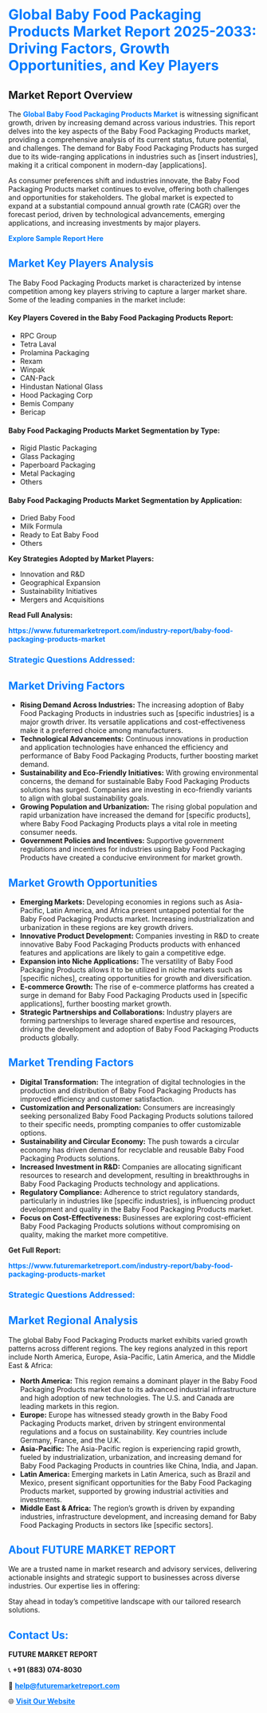 <h1 style="color: #007BFF;">Global Baby Food Packaging Products Market Report 2025-2033: Driving Factors, Growth Opportunities, and Key Players</h1>

<section id="overview">
<h2>Market Report Overview</h2>
<p>The <a href="https://www.futuremarketreport.com/industry-report/baby-food-packaging-products-market" style="color: #007BFF; text-decoration: none;"><strong>Global Baby Food Packaging Products Market</strong></a> is witnessing significant growth, driven by increasing demand across various industries. This report delves into the key aspects of the Baby Food Packaging Products market, providing a comprehensive analysis of its current status, future potential, and challenges. The demand for Baby Food Packaging Products has surged due to its wide-ranging applications in industries such as [insert industries], making it a critical component in modern-day [applications].</p>
<p>As consumer preferences shift and industries innovate, the Baby Food Packaging Products market continues to evolve, offering both challenges and opportunities for stakeholders. The global market is expected to expand at a substantial compound annual growth rate (CAGR) over the forecast period, driven by technological advancements, emerging applications, and increasing investments by major players.</p>
</section>

<section id="overview">
<p><a href="https://www.futuremarketreport.com/request-sample/reportId=98461" style="color: #007BFF; text-decoration: none;"><strong>Explore Sample Report Here</strong></a></p>
</section>

<section id="key-players">
<h2 style="color: #007BFF;">Market Key Players Analysis</h2>
<p>The Baby Food Packaging Products market is characterized by intense competition among key players striving to capture a larger market share. Some of the leading companies in the market include:</p>
<h4>Key Players Covered in the Baby Food Packaging Products Report:</h4>
<ul><li>RPC Group</li><li>Tetra Laval</li><li>Prolamina Packaging</li><li>Rexam</li><li>Winpak</li><li>CAN-Pack</li><li>Hindustan National Glass</li><li>Hood Packaging Corp</li><li>Bemis Company</li><li>Bericap</li></ul>
<h4>Baby Food Packaging Products Market Segmentation by Type:</h4>
<ul><li>Rigid Plastic Packaging</li><li>Glass Packaging</li><li>Paperboard Packaging</li><li>Metal Packaging</li><li>Others</li></ul>

<h4>Baby Food Packaging Products Market Segmentation by Application:</h4>
<ul><li>Dried Baby Food</li><li>Milk Formula</li><li>Ready to Eat Baby Food</li><li>Others</li></ul>
<p><strong>Key Strategies Adopted by Market Players:</strong></p>
<ul>
<li>Innovation and R&D</li>
<li>Geographical Expansion</li>
<li>Sustainability Initiatives</li>
<li>Mergers and Acquisitions</li>
</ul>
</section>

<section>
<p><strong>Read Full Analysis: </strong></p><a href="https://www.futuremarketreport.com/industry-report/baby-food-packaging-products-market" style="color: #007BFF; text-decoration: none;"><strong>https://www.futuremarketreport.com/industry-report/baby-food-packaging-products-market</strong></a>
<h3 style="color: #007BFF;">Strategic Questions Addressed:</h3>
</section>

<section id="driving-factors">
<h2 style="color: #007BFF;">Market Driving Factors</h2>
<ul>
<li><strong>Rising Demand Across Industries:</strong> The increasing adoption of Baby Food Packaging Products in industries such as [specific industries] is a major growth driver. Its versatile applications and cost-effectiveness make it a preferred choice among manufacturers.</li>
<li><strong>Technological Advancements:</strong> Continuous innovations in production and application technologies have enhanced the efficiency and performance of Baby Food Packaging Products, further boosting market demand.</li>
<li><strong>Sustainability and Eco-Friendly Initiatives:</strong> With growing environmental concerns, the demand for sustainable Baby Food Packaging Products solutions has surged. Companies are investing in eco-friendly variants to align with global sustainability goals.</li>
<li><strong>Growing Population and Urbanization:</strong> The rising global population and rapid urbanization have increased the demand for [specific products], where Baby Food Packaging Products plays a vital role in meeting consumer needs.</li>
<li><strong>Government Policies and Incentives:</strong> Supportive government regulations and incentives for industries using Baby Food Packaging Products have created a conducive environment for market growth.</li>
</ul>
</section>

<section id="growth-opportunities">
<h2 style="color: #007BFF;">Market Growth Opportunities</h2>
<ul>
<li><strong>Emerging Markets:</strong> Developing economies in regions such as Asia-Pacific, Latin America, and Africa present untapped potential for the Baby Food Packaging Products market. Increasing industrialization and urbanization in these regions are key growth drivers.</li>
<li><strong>Innovative Product Development:</strong> Companies investing in R&D to create innovative Baby Food Packaging Products products with enhanced features and applications are likely to gain a competitive edge.</li>
<li><strong>Expansion into Niche Applications:</strong> The versatility of Baby Food Packaging Products allows it to be utilized in niche markets such as [specific niches], creating opportunities for growth and diversification.</li>
<li><strong>E-commerce Growth:</strong> The rise of e-commerce platforms has created a surge in demand for Baby Food Packaging Products used in [specific applications], further boosting market growth.</li>
<li><strong>Strategic Partnerships and Collaborations:</strong> Industry players are forming partnerships to leverage shared expertise and resources, driving the development and adoption of Baby Food Packaging Products products globally.</li>
</ul>
</section>

<section id="trending-factors">
<h2 style="color: #007BFF;">Market Trending Factors</h2>
<ul>
<li><strong>Digital Transformation:</strong> The integration of digital technologies in the production and distribution of Baby Food Packaging Products has improved efficiency and customer satisfaction.</li>
<li><strong>Customization and Personalization:</strong> Consumers are increasingly seeking personalized Baby Food Packaging Products solutions tailored to their specific needs, prompting companies to offer customizable options.</li>
<li><strong>Sustainability and Circular Economy:</strong> The push towards a circular economy has driven demand for recyclable and reusable Baby Food Packaging Products solutions.</li>
<li><strong>Increased Investment in R&D:</strong> Companies are allocating significant resources to research and development, resulting in breakthroughs in Baby Food Packaging Products technology and applications.</li>
<li><strong>Regulatory Compliance:</strong> Adherence to strict regulatory standards, particularly in industries like [specific industries], is influencing product development and quality in the Baby Food Packaging Products market.</li>
<li><strong>Focus on Cost-Effectiveness:</strong> Businesses are exploring cost-efficient Baby Food Packaging Products solutions without compromising on quality, making the market more competitive.</li>
</ul>
</section>

<section>
<p><strong>Get Full Report: </strong></p><a href="https://www.futuremarketreport.com/industry-report/baby-food-packaging-products-market" style="color: #007BFF; text-decoration: none;"><strong>https://www.futuremarketreport.com/industry-report/baby-food-packaging-products-market</strong></a>
<h3 style="color: #007BFF;">Strategic Questions Addressed:</h3>
</section>


<section id="regional-analysis">
<h2 style="color: #007BFF;">Market Regional Analysis</h2>
<p>The global Baby Food Packaging Products market exhibits varied growth patterns across different regions. The key regions analyzed in this report include North America, Europe, Asia-Pacific, Latin America, and the Middle East & Africa:</p>
<ul>
<li><strong>North America:</strong> This region remains a dominant player in the Baby Food Packaging Products market due to its advanced industrial infrastructure and high adoption of new technologies. The U.S. and Canada are leading markets in this region.</li>
<li><strong>Europe:</strong> Europe has witnessed steady growth in the Baby Food Packaging Products market, driven by stringent environmental regulations and a focus on sustainability. Key countries include Germany, France, and the U.K.</li>
<li><strong>Asia-Pacific:</strong> The Asia-Pacific region is experiencing rapid growth, fueled by industrialization, urbanization, and increasing demand for Baby Food Packaging Products in countries like China, India, and Japan.</li>
<li><strong>Latin America:</strong> Emerging markets in Latin America, such as Brazil and Mexico, present significant opportunities for the Baby Food Packaging Products market, supported by growing industrial activities and investments.</li>
<li><strong>Middle East & Africa:</strong> The region’s growth is driven by expanding industries, infrastructure development, and increasing demand for Baby Food Packaging Products in sectors like [specific sectors].</li>
</ul>
</section>

<footer>
<h2 style="color: #007BFF;">About FUTURE MARKET REPORT</h2>
<p>We are a trusted name in market research and advisory services, delivering actionable insights and strategic support to businesses across diverse industries. Our expertise lies in offering:</p>

<p>Stay ahead in today’s competitive landscape with our tailored research solutions.</p>

<h2 style="color: #007BFF;">Contact Us:</h2>
<p><strong>FUTURE MARKET REPORT</strong></p>
<p>📞 <strong>+91 (883) 074-8030</strong></p>
<p>📧 <strong><a href="mailto:help@futuremarketreport.com" style="color: #007BFF;">help@futuremarketreport.com</a></strong></p>
<p>🌐 <strong><a href="https://www.futuremarketreport.com/" style="color: #007BFF;">Visit Our Website</a></strong></p>
</footer>